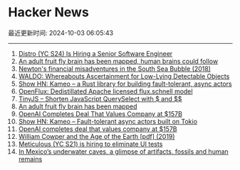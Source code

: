 # Hacker News

最近更新时间: 2024-10-03 06:05:43

--- 
1. [Distro (YC S24) Is Hiring a Senior Software Engineer](https://www.ycombinator.com/companies/distro/jobs/nZB8oET-senior-software-engineer) 
2. [An adult fruit fly brain has been mapped, human brains could follow](https://www.economist.com/science-and-technology/2024/10/02/an-adult-fruit-fly-brain-has-been-mapped-human-brains-could-follow) 
3. [Newton's financial misadventures in the South Sea Bubble (2018)](https://royalsocietypublishing.org/doi/10.1098/rsnr.2018.0018) 
4. [WALDO: Whereabouts Ascertainment for Low-Lying Detectable Objects](https://github.com/stephansturges/WALDO) 
5. [Show HN: Kameo – a Rust library for building fault-tolerant, async actors](https://github.com/tqwewe/kameo) 
6. [OpenFlux: Dedistillated Apache licensed flux.schnell model](https://huggingface.co/ostris/OpenFLUX.1) 
7. [TinyJS – Shorten JavaScript QuerySelect with $ and $$](https://github.com/victorqribeiro/TinyJS) 
8. [An adult fruit fly brain has been mapped](https://www.economist.com/science-and-technology/2024/10/02/an-adult-fruit-fly-brain-has-been-mapped-human-brains-could-follow) 
9. [OpenAI Completes Deal That Values Company at $157B](https://www.nytimes.com/2024/10/02/technology/openai-valuation-150-billion.html) 
10. [Show HN: Kameo – Fault-tolerant async actors built on Tokio](https://github.com/tqwewe/kameo) 
11. [OpenAI completes deal that values company at $157B](https://www.nytimes.com/2024/10/02/technology/openai-valuation-150-billion.html) 
12. [William Cowper and the Age of the Earth [pdf] (2019)](https://www.charlespetzold.com/essays/WilliamCowperAndTheAgeOfTheEarth.pdf) 
13. [Meticulous (YC S21) is hiring to eliminate UI tests](https://news.ycombinator.com/item?id=41724950) 
14. [In Mexico’s underwater caves, a glimpse of artifacts, fossils and human remains](https://www.smithsonianmag.com/travel/divers-in-mexicos-underwater-caves-get-a-glimpse-of-rarely-seen-artifacts-fossils-and-human-remains-180985159/) 
